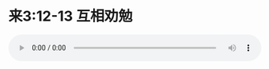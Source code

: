# 来3:12-13 互相劝勉

<audio style="width: 100%;" preload="false" controls controlslist="nodownload"><source src="//cdn.wechat.edu.pl/audio/mp3/old/27326.mp3" type="audio/mpeg">Your browser does not support the audio element.</audio>


